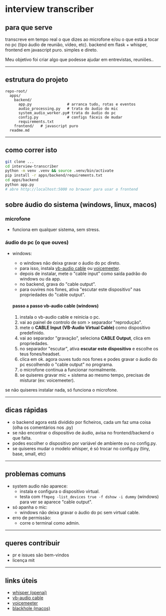 # interview transcriber

## para que serve

transcreve em tempo real o que dizes ao microfone e/ou o que está a tocar no pc (tipo áudio de reunião, vídeo, etc). backend em flask + whisper, frontend em javascript puro. simples e direto.

Meu objetivo foi criar algo que podesse ajudar em entrevistas, reuniões..

---

## estrutura do projeto

```
repo-root/
  apps/
    backend/    
      app.py                # arranca tudo, rotas e eventos
      audio_processing.py   # trata do áudio do mic
      system_audio_worker.py# trata do áudio do pc
      config.py             # configs fáceis de mudar
      requirements.txt
    frontend/   # javascript puro
  readme.md
```

---

## como correr isto

```bash
git clone ...
cd interview-transcriber
python -m venv .venv && source .venv/bin/activate
pip install -r apps/backend/requirements.txt
cd apps/backend
python app.py
# abre http://localhost:5000 no browser para usar o frontend
```


## sobre áudio do sistema (windows, linux, macos)

### microfone
- funciona em qualquer sistema, sem stress.

### áudio do pc (o que ouves)
- windows:
  - o windows não deixa gravar o áudio do pc direto.
  - para isso, instala [vb-audio cable](https://vb-audio.com/cable/) ou [voicemeeter](https://vb-audio.com/voicemeeter/).
  - depois de instalar, mete o "cable input" como saída padrão do windows ou da app.
  - no backend, grava do "cable output".
  - para ouvires nos fones, ativa "escutar este dispositivo" nas propriedades do "cable output".

  #### passo a passo vb-audio cable (windows)
  1. instala o vb-audio cable e reinicia o pc.
  2. vai ao painel de controlo de som > separador "reprodução".
  3. mete o **CABLE Input (VB-Audio Virtual Cable)** como dispositivo predefinido.
  4. vai ao separador "gravação", seleciona **CABLE Output**, clica em propriedades.
  5. no separador "escutar", ativa **escutar este dispositivo** e escolhe os teus fones/headset.
  6. clica em ok. agora ouves tudo nos fones e podes gravar o áudio do pc escolhendo o "cable output" no programa.
  7. o microfone continua a funcionar normalmente.
  8. se quiseres gravar mic + sistema ao mesmo tempo, precisas de misturar (ex: voicemeeter).


se não quiseres instalar nada, só funciona o microfone.

---

## dicas rápidas
- o backend agora está dividido por ficheiros, cada um faz uma coisa (olha os comentários nos .py)
- se não encontrar o dispositivo de áudio, avisa no frontend/backend o que falta.
- podes escolher o dispositivo por variável de ambiente ou no config.py.
- se quiseres mudar o modelo whisper, é só trocar no config.py (tiny, base, small, etc)

---

## problemas comuns
- system audio não aparece:
  - instala e configura o dispositivo virtual.
  - testa com `ffmpeg -list_devices true -f dshow -i dummy` (windows) para ver se aparece "cable output".
- só apanha o mic:
  - windows não deixa gravar o áudio do pc sem virtual cable.
- erro de permissão:
  - corre o terminal como admin.

---

## queres contribuir
- pr e issues são bem-vindos
- licença mit

---

## links úteis
- [whisper (openai)](https://github.com/openai/whisper)
- [vb-audio cable](https://vb-audio.com/cable/)
- [voicemeeter](https://vb-audio.com/voicemeeter/)
- [blackhole (macos)](https://existential.audio/blackhole/)
